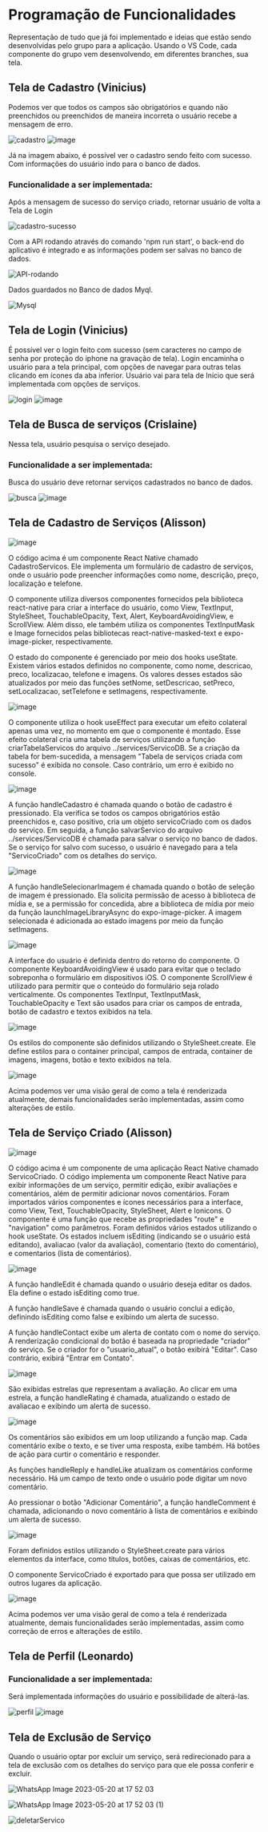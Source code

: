 # Programação de Funcionalidades
Representação de tudo que já foi implementado e ideias que estão sendo desenvolvidas pelo grupo para a aplicação. Usando o VS Code, cada componente do grupo vem desenvolvendo, em diferentes branches, sua tela.

## Tela de Cadastro (Vinicius)
Podemos ver que todos os campos são obrigatórios e quando não preenchidos ou preenchidos de maneira incorreta o usuário recebe a mensagem de erro.

![cadastro](https://user-images.githubusercontent.com/103579574/236703168-28207bbb-2cd7-4edb-adfb-e15c156c0c7e.gif)
![image](https://github.com/ICEI-PUC-Minas-PMV-ADS/pmv-ads-2023-1-e3-proj-mov-t1-jobs/assets/103579574/8257ac7b-e0d9-43a2-9ab3-4b3798404f8a)

Já na imagem abaixo, é possível ver o cadastro sendo feito com sucesso. Com informações do usuário indo para o banco de dados. 

### Funcionalidade a ser implementada:
Após a mensagem de sucesso do serviço criado, retornar usuário de volta a Tela de Login

![cadastro-sucesso](https://user-images.githubusercontent.com/103579574/236703755-f85fdeff-33ef-404d-994a-06341f94d44d.gif)

Com a API rodando através do comando 'npm run start', o back-end do aplicativo é integrado e as informações podem ser salvas no banco de dados.

![API-rodando](https://user-images.githubusercontent.com/103579574/236705347-889317bc-6064-4298-aade-1273abc579e2.png)

Dados guardados no Banco de dados Myql.

![Mysql](https://user-images.githubusercontent.com/103579574/236705344-20680e1e-659d-4d76-83fd-6df92564770a.png)

## Tela de Login (Vinicius)
É possível ver o login feito com sucesso (sem caracteres no campo de senha por proteção do iphone na gravação de tela). Login encaminha o usuário para a tela principal, com opções de navegar para outras telas clicando em ícones da aba inferior. Usuário vai para tela de Início que será implementada com opções de serviços.

![login](https://user-images.githubusercontent.com/103579574/236705913-65a1d3dd-aa2c-42cc-83aa-a418462c84ae.gif)
![image](https://github.com/ICEI-PUC-Minas-PMV-ADS/pmv-ads-2023-1-e3-proj-mov-t1-jobs/assets/103579574/d8e7d176-694d-4dd0-9b49-67535c8a97ce)


## Tela de Busca de serviços (Crislaine)
Nessa tela, usuário pesquisa o serviço desejado. 

### Funcionalidade a ser implementada:
Busca do usuário deve retornar serviços cadastrados no banco de dados.

![busca](https://user-images.githubusercontent.com/103579574/236706231-92f8996d-552c-46ee-ae83-67ae51a01209.gif)
![image](https://github.com/ICEI-PUC-Minas-PMV-ADS/pmv-ads-2023-1-e3-proj-mov-t1-jobs/assets/103579574/4f42c789-8f80-49f9-a0b7-3240ccc01669)


## Tela de Cadastro de Serviços (Alisson)

![image](https://github.com/ICEI-PUC-Minas-PMV-ADS/pmv-ads-2023-1-e3-proj-mov-t1-jobs/assets/100442612/fb940b92-347c-42ef-991c-8740c5e37f54)

O código acima é um componente React Native chamado CadastroServicos. Ele implementa um formulário de cadastro de serviços, onde o usuário pode preencher informações como nome, descrição, preço, localização e telefone.

O componente utiliza diversos componentes fornecidos pela biblioteca react-native para criar a interface do usuário, como View, TextInput, StyleSheet, TouchableOpacity, Text, Alert, KeyboardAvoidingView, e ScrollView. Além disso, ele também utiliza os componentes TextInputMask e Image fornecidos pelas bibliotecas react-native-masked-text e expo-image-picker, respectivamente.

O estado do componente é gerenciado por meio dos hooks useState. Existem vários estados definidos no componente, como nome, descricao, preco, localizacao, telefone e imagens. Os valores desses estados são atualizados por meio das funções setNome, setDescricao, setPreco, setLocalizacao, setTelefone e setImagens, respectivamente.

![image](https://github.com/ICEI-PUC-Minas-PMV-ADS/pmv-ads-2023-1-e3-proj-mov-t1-jobs/assets/100442612/6fd5753e-4b6f-41ed-a2d0-7a5256839b2b)

O componente utiliza o hook useEffect para executar um efeito colateral apenas uma vez, no momento em que o componente é montado. Esse efeito colateral cria uma tabela de serviços utilizando a função criarTabelaServicos do arquivo ../services/ServicoDB. Se a criação da tabela for bem-sucedida, a mensagem "Tabela de serviços criada com sucesso" é exibida no console. Caso contrário, um erro é exibido no console.

![image](https://github.com/ICEI-PUC-Minas-PMV-ADS/pmv-ads-2023-1-e3-proj-mov-t1-jobs/assets/100442612/ab59df16-e5cc-411a-879e-e49eaf0b3ca4)

A função handleCadastro é chamada quando o botão de cadastro é pressionado. Ela verifica se todos os campos obrigatórios estão preenchidos e, caso positivo, cria um objeto servicoCriado com os dados do serviço. Em seguida, a função salvarServico do arquivo ../services/ServicoDB é chamada para salvar o serviço no banco de dados. Se o serviço for salvo com sucesso, o usuário é navegado para a tela "ServicoCriado" com os detalhes do serviço.

![image](https://github.com/ICEI-PUC-Minas-PMV-ADS/pmv-ads-2023-1-e3-proj-mov-t1-jobs/assets/100442612/dbf408a6-2816-4c43-aaa9-9b124268457c)

A função handleSelecionarImagem é chamada quando o botão de seleção de imagem é pressionado. Ela solicita permissão de acesso à biblioteca de mídia e, se a permissão for concedida, abre a biblioteca de mídia por meio da função launchImageLibraryAsync do expo-image-picker. A imagem selecionada é adicionada ao estado imagens por meio da função setImagens.

![image](https://github.com/ICEI-PUC-Minas-PMV-ADS/pmv-ads-2023-1-e3-proj-mov-t1-jobs/assets/100442612/ca95c5c5-bca7-4ee6-a222-c44e52f8dffe)

A interface do usuário é definida dentro do retorno do componente. O componente KeyboardAvoidingView é usado para evitar que o teclado sobreponha o formulário em dispositivos iOS. O componente ScrollView é utilizado para permitir que o conteúdo do formulário seja rolado verticalmente. Os componentes TextInput, TextInputMask, TouchableOpacity e Text são usados para criar os campos de entrada, botão de cadastro e textos exibidos na tela.

![image](https://github.com/ICEI-PUC-Minas-PMV-ADS/pmv-ads-2023-1-e3-proj-mov-t1-jobs/assets/100442612/9b7dc741-4918-42e9-94e1-e94c198ad820)

Os estilos do componente são definidos utilizando o StyleSheet.create. Ele define estilos para o container principal, campos de entrada, container de imagens, imagens, botão e texto exibidos na tela.

![image](https://github.com/ICEI-PUC-Minas-PMV-ADS/pmv-ads-2023-1-e3-proj-mov-t1-jobs/assets/100442612/46a2338b-5cbc-4544-83e1-aa1df9b14657)

Acima podemos ver uma visão geral de como a tela é renderizada atualmente, demais funcionalidades serão implementadas, assim como alterações de estilo.

## Tela de Serviço Criado (Alisson)

![image](https://github.com/ICEI-PUC-Minas-PMV-ADS/pmv-ads-2023-1-e3-proj-mov-t1-jobs/assets/100442612/ba1cb76a-32f1-4277-a109-36bf46a3d96d)

O código acima é um componente de uma aplicação React Native chamado ServicoCriado. O código implementa um componente React Native para exibir informações de um serviço, permitir edição, exibir avaliações e comentários, além de permitir adicionar novos comentários. Foram importados vários componentes e ícones necessários para a interface, como View, Text, TouchableOpacity, StyleSheet, Alert e Ionicons. O componente é uma função que recebe as propriedades "route" e "navigation" como parâmetros. Foram definidos vários estados utilizando o hook useState. Os estados incluem isEditing (indicando se o usuário está editando), avaliacao (valor da avaliação), comentario (texto do comentário), e comentarios (lista de comentários).

![image](https://github.com/ICEI-PUC-Minas-PMV-ADS/pmv-ads-2023-1-e3-proj-mov-t1-jobs/assets/100442612/b800435e-21de-4e1f-9e2f-f4ab096a209c) 

A função handleEdit é chamada quando o usuário deseja editar os dados. Ela define o estado isEditing como true.

A função handleSave é chamada quando o usuário conclui a edição, definindo isEditing como false e exibindo um alerta de sucesso.

A função handleContact exibe um alerta de contato com o nome do serviço. A renderização condicional do botão é baseada na propriedade "criador" do serviço. Se o criador for o "usuario_atual", o botão exibirá "Editar". Caso contrário, exibirá "Entrar em Contato".

![image](https://github.com/ICEI-PUC-Minas-PMV-ADS/pmv-ads-2023-1-e3-proj-mov-t1-jobs/assets/100442612/8dbecef8-48c8-4180-8194-b7528b0a4ba8)

São exibidas estrelas que representam a avaliação. Ao clicar em uma estrela, a função handleRating é chamada, atualizando o estado de avaliacao e exibindo um alerta de sucesso.

![image](https://github.com/ICEI-PUC-Minas-PMV-ADS/pmv-ads-2023-1-e3-proj-mov-t1-jobs/assets/100442612/e74aed6d-3f29-4124-811e-8a49551c6c65)

Os comentários são exibidos em um loop utilizando a função map. Cada comentário exibe o texto, e se tiver uma resposta, exibe também. Há botões de ação para curtir o comentário e responder.

As funções handleReply e handleLike atualizam os comentários conforme necessário. Há um campo de texto onde o usuário pode digitar um novo comentário.

Ao pressionar o botão "Adicionar Comentário", a função handleComment é chamada, adicionando o novo comentário à lista de comentários e exibindo um alerta de sucesso.

![image](https://github.com/ICEI-PUC-Minas-PMV-ADS/pmv-ads-2023-1-e3-proj-mov-t1-jobs/assets/100442612/07c49b7a-1024-472c-908e-b5662e7cd54e)

Foram definidos estilos utilizando o StyleSheet.create para vários elementos da interface, como títulos, botões, caixas de comentários, etc.

O componente ServicoCriado é exportado para que possa ser utilizado em outros lugares da aplicação.

![image](https://github.com/ICEI-PUC-Minas-PMV-ADS/pmv-ads-2023-1-e3-proj-mov-t1-jobs/assets/100442612/6f154a76-1ddf-44ef-a51e-032bb8b81727)

Acima podemos ver uma visão geral de como a tela é renderizada atualmente, demais funcionalidades serão implementadas, assim como correção de erros e alterações de estilo.

## Tela de Perfil (Leonardo)

### Funcionalidade a ser implementada:
Será implementada informações do usuário e possibilidade de alterá-las.

![perfil](https://user-images.githubusercontent.com/103579574/236707213-ee5291be-c5dc-4aea-90a7-498d196d4682.jpeg)
![image](https://github.com/ICEI-PUC-Minas-PMV-ADS/pmv-ads-2023-1-e3-proj-mov-t1-jobs/assets/103579574/86bbb067-3c66-4be7-889b-2b0d96612abe)

## Tela de Exclusão de Serviço
Quando o usuário optar por excluir um serviço, será redirecionado para a tela de exclusão com os detalhes do serviço para que ele possa conferir e excluir.

![WhatsApp Image 2023-05-20 at 17 52 03](https://github.com/ICEI-PUC-Minas-PMV-ADS/pmv-ads-2023-1-e3-proj-mov-t1-jobs/assets/90863834/365d3e7d-139b-4f0f-afc8-9f12ab078d81)


![WhatsApp Image 2023-05-20 at 17 52 03 (1)](https://github.com/ICEI-PUC-Minas-PMV-ADS/pmv-ads-2023-1-e3-proj-mov-t1-jobs/assets/90863834/1700f5e8-8cb8-4cfb-8687-9574bb24c1df)


![deletarServico](https://github.com/ICEI-PUC-Minas-PMV-ADS/pmv-ads-2023-1-e3-proj-mov-t1-jobs/assets/90863834/3e62d521-9cdd-447b-81ab-d4b3c66ea503)





